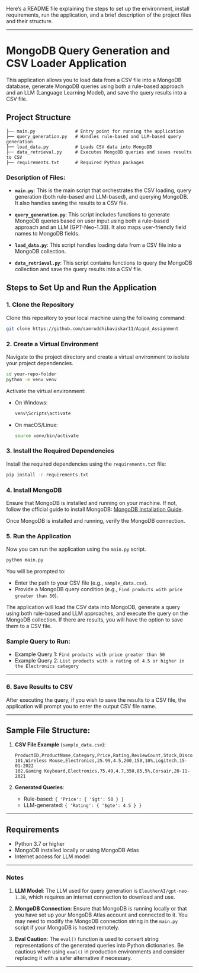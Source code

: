 Here’s a README file explaining the steps to set up the environment, install requirements, run the application, and a brief description of the project files and their structure.

---

# MongoDB Query Generation and CSV Loader Application

This application allows you to load data from a CSV file into a MongoDB database, generate MongoDB queries using both a rule-based approach and an LLM (Language Learning Model), and save the query results into a CSV file.

## Project Structure

```
├── main.py               # Entry point for running the application
├── query_generation.py   # Handles rule-based and LLM-based query generation
├── load_data.py          # Loads CSV data into MongoDB
├── data_retrieval.py     # Executes MongoDB queries and saves results to CSV
├── requirements.txt      # Required Python packages
```

### Description of Files:

- **`main.py`**: This is the main script that orchestrates the CSV loading, query generation (both rule-based and LLM-based), and querying MongoDB. It also handles saving the results to a CSV file.
  
- **`query_generation.py`**: This script includes functions to generate MongoDB queries based on user input using both a rule-based approach and an LLM (GPT-Neo-1.3B). It also maps user-friendly field names to MongoDB fields.
  
- **`load_data.py`**: This script handles loading data from a CSV file into a MongoDB collection.

- **`data_retrieval.py`**: This script contains functions to query the MongoDB collection and save the query results into a CSV file.

## Steps to Set Up and Run the Application

### 1. Clone the Repository

Clone this repository to your local machine using the following command:

```bash
git clone https://github.com/samruddhibaviskar11/Aiqod_Assignment
```

### 2. Create a Virtual Environment

Navigate to the project directory and create a virtual environment to isolate your project dependencies.

```bash
cd your-repo-folder
python -m venv venv
```

Activate the virtual environment:

- On Windows:
  ```bash
  venv\Scripts\activate
  ```

- On macOS/Linux:
  ```bash
  source venv/bin/activate
  ```

### 3. Install the Required Dependencies

Install the required dependencies using the `requirements.txt` file:

```bash
pip install -r requirements.txt
```

### 4. Install MongoDB

Ensure that MongoDB is installed and running on your machine. If not, follow the official guide to install MongoDB: [MongoDB Installation Guide](https://docs.mongodb.com/manual/installation/).

Once MongoDB is installed and running, verify the MongoDB connection.

### 5. Run the Application

Now you can run the application using the `main.py` script. 

```bash
python main.py
```

You will be prompted to:

- Enter the path to your CSV file (e.g., `sample_data.csv`).
- Provide a MongoDB query condition (e.g., `Find products with price greater than 50`).
  
The application will load the CSV data into MongoDB, generate a query using both rule-based and LLM approaches, and execute the query on the MongoDB collection. If there are results, you will have the option to save them to a CSV file.

### Sample Query to Run:
- Example Query 1: `Find products with price greater than 50`
- Example Query 2: `List products with a rating of 4.5 or higher in the Electronics category`

---

### 6. Save Results to CSV

After executing the query, if you wish to save the results to a CSV file, the application will prompt you to enter the output CSV file name.

---

## Sample File Structure:

1. **CSV File Example** (`sample_data.csv`):
   ```
   ProductID,ProductName,Category,Price,Rating,ReviewCount,Stock,Discount,Brand,LaunchDate
   101,Wireless Mouse,Electronics,25.99,4.5,200,150,10%,Logitech,15-01-2022
   102,Gaming Keyboard,Electronics,75.49,4.7,350,85,5%,Corsair,20-11-2021
   ```

2. **Generated Queries**:
   - Rule-based: `{ 'Price': { '$gt': 50 } }`
   - LLM-generated: `{ 'Rating': { '$gte': 4.5 } }`

---

## Requirements

- Python 3.7 or higher
- MongoDB installed locally or using MongoDB Atlas
- Internet access for LLM model

---

### Notes

1. **LLM Model**: The LLM used for query generation is `EleutherAI/gpt-neo-1.3B`, which requires an internet connection to download and use.

2. **MongoDB Connection**: Ensure that MongoDB is running locally or that you have set up your MongoDB Atlas account and connected to it. You may need to modify the MongoDB connection string in the `main.py` script if your MongoDB is hosted remotely.

3. **Eval Caution**: The `eval()` function is used to convert string representations of the generated queries into Python dictionaries. Be cautious when using `eval()` in production environments and consider replacing it with a safer alternative if necessary.

---



